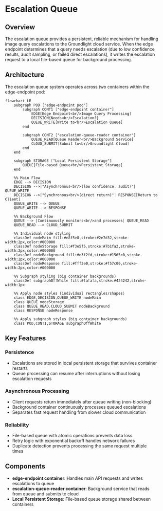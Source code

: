 # Escalation Queue

## Overview

The escalation queue provides a persistent, reliable mechanism for handling image query escalations to the Groundlight cloud service. When the edge endpoint determines that a query needs escalation (due to low confidence results, audit sampling, or failed direct escalations), it writes the escalation request to a local file-based queue for background processing.

## Architecture

The escalation queue system operates across two containers within the edge-endpoint pod:

```mermaid
flowchart LR
    subgraph POD ["edge-endpoint pod"]
        subgraph CONT1 ["edge-endpoint container"]
            EDGE[Edge Endpoint<br/>Image Query Processing]
            DECISION{Needs<br/>Escalation?}
            QUEUE_WRITE[Write to<br/>Escalation Queue]
        end
        
        subgraph CONT2 ["escalation-queue-reader container"]
            QUEUE_READ[Queue Reader<br/>Background Service]
            CLOUD_SUBMIT[Submit to<br/>Groundlight Cloud]
        end
    end
    
    subgraph STORAGE ["Local Persistent Storage"]
        QUEUE[File-based Queue<br/>Persistent Storage]
    end
    
    %% Main Flow
    EDGE --> DECISION
    DECISION -->|"Asynchronous<br/>(low confidence, audit)"| QUEUE_WRITE
    DECISION -->|"Synchronous<br/>(direct return)"| RESPONSE[Return to Client]
    QUEUE_WRITE --> QUEUE
    QUEUE_WRITE --> RESPONSE
    
    %% Background Flow
    QUEUE --> |Continuously monitors<br/>and processes| QUEUE_READ
    QUEUE_READ --> CLOUD_SUBMIT
    
    %% Individual node styling
    classDef nodeMain fill:#e8f5e8,stroke:#2e7d32,stroke-width:2px,color:#000000
    classDef nodeStorage fill:#f3e5f5,stroke:#7b1fa2,stroke-width:2px,color:#000000
    classDef nodeBackground fill:#e3f2fd,stroke:#1565c0,stroke-width:2px,color:#000000
    classDef nodeResponse fill:#fff3e0,stroke:#f57c00,stroke-width:2px,color:#000000
    
    %% Subgraph styling (big container backgrounds)
    classDef subgraphOffWhite fill:#fafafa,stroke:#424242,stroke-width:1px
    
    %% Apply node styles (individual rectangles/shapes)
    class EDGE,DECISION,QUEUE_WRITE nodeMain
    class QUEUE nodeStorage
    class QUEUE_READ,CLOUD_SUBMIT nodeBackground
    class RESPONSE nodeResponse
    
    %% Apply subgraph styles (big container backgrounds)
    class POD,CONT1,STORAGE subgraphOffWhite
```

## Key Features

### Persistence
- Escalations are stored in local persistent storage that survives container restarts
- Queue processing can resume after interruptions without losing escalation requests

### Asynchronous Processing
- Client requests return immediately after queue writing (non-blocking)
- Background container continuously processes queued escalations
- Separates fast request handling from slower cloud communication

### Reliability
- File-based queue with atomic operations prevents data loss
- Retry logic with exponential backoff handles network failures
- Duplicate detection prevents processing the same request multiple times

## Components

- **edge-endpoint container**: Handles main API requests and writes escalations to queue
- **escalation-queue-reader container**: Background service that reads from queue and submits to cloud
- **Local Persistent Storage**: File-based queue storage shared between containers
